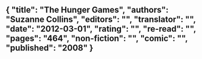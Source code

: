 {
 "title": "The Hunger Games",
 "authors": "Suzanne Collins",
 "editors": "",
 "translator": "",
 "date": "2012-03-01",
 "rating": "",
 "re-read": "",
 "pages": "464",
 "non-fiction": "",
 "comic": "",
 "published": "2008"
}
---

